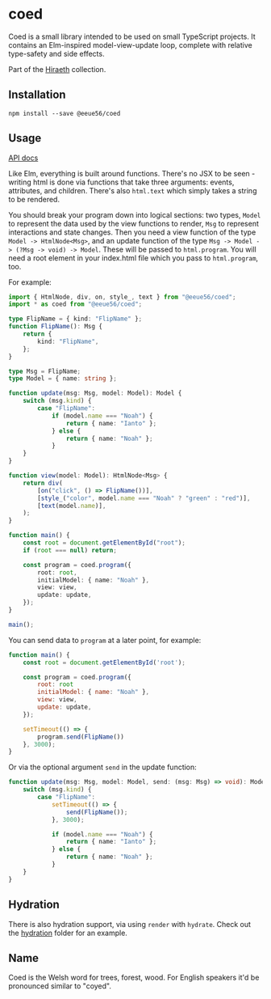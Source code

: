 # coed

Coed is a small library intended to be used on small TypeScript projects. It contains an Elm-inspired model-view-update loop, complete with relative type-safety and side effects.

Part of the [Hiraeth](https://github.com/eeue56/hiraeth) collection.

## Installation

```
npm install --save @eeue56/coed
```

## Usage

[API docs](docs/src/html.md)

Like Elm, everything is built around functions. There's no JSX to be seen - writing html is done via functions that take three arguments: events, attributes, and children. There's also `html.text` which simply takes a string to be rendered.

You should break your program down into logical sections: two types, `Model` to represent the data used by the view functions to render, `Msg` to represent interactions and state changes. Then you need a view function of the type `Model -> HtmlNode<Msg>`, and an update function of the type `Msg -> Model -> (?Msg -> void) -> Model`. These will be passed to `html.program`. You will need a root element in your index.html file which you pass to `html.program`, too.

For example:

```typescript
import { HtmlNode, div, on, style_, text } from "@eeue56/coed";
import * as coed from "@eeue56/coed";

type FlipName = { kind: "FlipName" };
function FlipName(): Msg {
    return {
        kind: "FlipName",
    };
}

type Msg = FlipName;
type Model = { name: string };

function update(msg: Msg, model: Model): Model {
    switch (msg.kind) {
        case "FlipName":
            if (model.name === "Noah") {
                return { name: "Ianto" };
            } else {
                return { name: "Noah" };
            }
    }
}

function view(model: Model): HtmlNode<Msg> {
    return div(
        [on("click", () => FlipName())],
        [style_("color", model.name === "Noah" ? "green" : "red")],
        [text(model.name)],
    );
}

function main() {
    const root = document.getElementById("root");
    if (root === null) return;

    const program = coed.program({
        root: root,
        initialModel: { name: "Noah" },
        view: view,
        update: update,
    });
}

main();
```

You can send data to `program` at a later point, for example:

```javascript
function main() {
    const root = document.getElementById('root');

    const program = coed.program({
        root: root
        initialModel: { name: "Noah" },
        view: view,
        update: update,
    });

    setTimeout(() => {
        program.send(FlipName())
    }, 3000);
}
```

Or via the optional argument `send` in the update function:

```typescript
function update(msg: Msg, model: Model, send: (msg: Msg) => void): Model {
    switch (msg.kind) {
        case "FlipName":
            setTimeout(() => {
                send(FlipName());
            }, 3000);

            if (model.name === "Noah") {
                return { name: "Ianto" };
            } else {
                return { name: "Noah" };
            }
    }
}
```

## Hydration

There is also hydration support, via using `render` with `hydrate`. Check out the [hydration](examples/hydration/) folder for an example.

## Name

Coed is the Welsh word for trees, forest, wood. For English speakers it'd be pronounced similar to "coyed".
